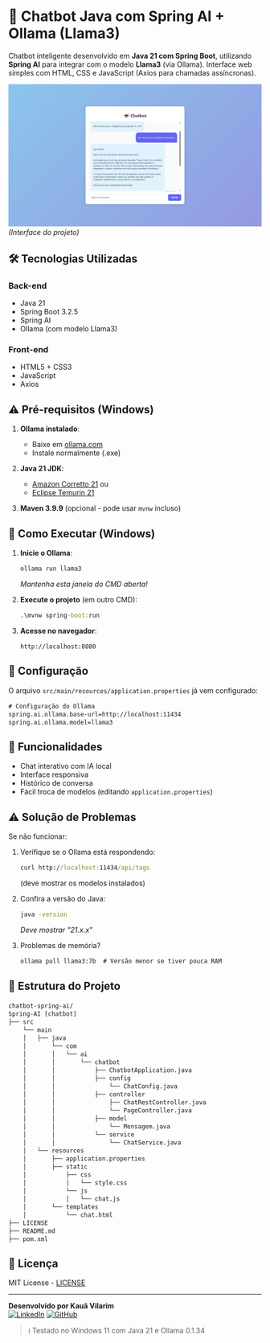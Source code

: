 # 🤖 Chatbot Java com Spring AI + Ollama (Llama3)

Chatbot inteligente desenvolvido em **Java 21 com Spring Boot**, utilizando **Spring AI** para integrar com o modelo **Llama3** (via Ollama). Interface web simples com HTML, CSS e JavaScript (Axios para chamadas assíncronas).

![Interface do Chatbot](Captura%20de%20Tela.png) *(Interface do projeto)*

## 🛠️ Tecnologias Utilizadas
### Back-end
- Java 21
- Spring Boot 3.2.5
- Spring AI
- Ollama (com modelo Llama3)

### Front-end
- HTML5 + CSS3
- JavaScript
- Axios

## ⚠️ Pré-requisitos (Windows)
1. **Ollama instalado**:
   - Baixe em [ollama.com](https://ollama.com)
   - Instale normalmente (.exe)

2. **Java 21 JDK**:
   - [Amazon Corretto 21](https://corretto.aws/) ou
   - [Eclipse Temurin 21](https://adoptium.net/)

3. **Maven 3.9.9** (opcional - pode usar `mvnw` incluso)

## 🚀 Como Executar (Windows)
1. **Inicie o Ollama**:
   ```cmd
   ollama run llama3
   ```
   *Mantenha esta janela do CMD aberta!*

2. **Execute o projeto** (em outro CMD):
   ```cmd
   .\mvnw spring-boot:run
   ```

3. **Acesse no navegador**:
   ```
   http://localhost:8080
   ```

## 🔧 Configuração
O arquivo `src/main/resources/application.properties` já vem configurado:
```properties
# Configuração do Ollama
spring.ai.ollama.base-url=http://localhost:11434
spring.ai.ollama.model=llama3
```

## 🎯 Funcionalidades
- Chat interativo com IA local
- Interface responsiva
- Histórico de conversa
- Fácil troca de modelos (editando `application.properties`)

## ⚠️ Solução de Problemas
Se não funcionar:
1. Verifique se o Ollama está respondendo:
   ```cmd
   curl http://localhost:11434/api/tags
   ```
   (deve mostrar os modelos instalados)

2. Confira a versão do Java:
   ```cmd
   java -version
   ```
   *Deve mostrar "21.x.x"*

3. Problemas de memória?
   ```cmd
   ollama pull llama3:7b  # Versão menor se tiver pouca RAM
   ```

## 📂 Estrutura do Projeto
```
chatbot-spring-ai/
Spring-AI [chatbot]
├── src
    └── main
    │   ├── java
    │       └── com
    │       │   └── ai
    │       │       └── chatbot
    │       │           ├── ChatbotApplication.java
    │       │           ├── config
    │       │               └── ChatConfig.java
    │       │           ├── controller
    │       │               ├── ChatRestController.java
    │       │               └── PageController.java
    │       │           ├── model
    │       │               └── Mensagem.java
    │       │           └── service
    │       │               └── ChatService.java
    │   └── resources
    │       ├── application.properties
    │       ├── static
    │           ├── css
    │           │   └── style.css
    │           └── js
    │           │   └── chat.js
    │       └── templates
    │           └── chat.html
├── LICENSE
├── README.md
├── pom.xml
```

## 📄 Licença
MIT License - [LICENSE](./LICENSE)

---

**Desenvolvido por Kauã Vilarim**  
[![LinkedIn](https://img.shields.io/badge/LinkedIn-0077B5?style=flat&logo=linkedin)](https://www.linkedin.com/in/kaua-vilarim/)
[![GitHub](https://img.shields.io/badge/GitHub-181717?style=flat&logo=github)](https://github.com/Miraliv)

> ℹ️ Testado no Windows 11 com Java 21 e Ollama 0.1.34
